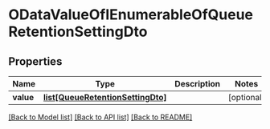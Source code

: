 # ODataValueOfIEnumerableOfQueueRetentionSettingDto

## Properties
Name | Type | Description | Notes
------------ | ------------- | ------------- | -------------
**value** | [**list[QueueRetentionSettingDto]**](QueueRetentionSettingDto.md) |  | [optional] 

[[Back to Model list]](../README.md#documentation-for-models) [[Back to API list]](../README.md#documentation-for-api-endpoints) [[Back to README]](../README.md)


